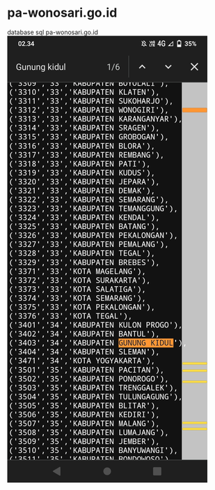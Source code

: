 # pa-wonosari.go.id
database sql pa-wonosari.go.id
<img src="https://raw.githubusercontent.com/AhmadHaxor/pa-wonosari.go.id/main/Screenshot_20240628_023412.jpg"/>
